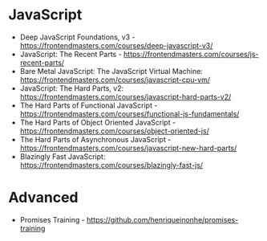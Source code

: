 # JavaScript

- Deep JavaScript Foundations, v3 - https://frontendmasters.com/courses/deep-javascript-v3/
- JavaScript: The Recent Parts - https://frontendmasters.com/courses/js-recent-parts/
- Bare Metal JavaScript: The JavaScript Virtual Machine: https://frontendmasters.com/courses/javascript-cpu-vm/
- JavaScript: The Hard Parts, v2: https://frontendmasters.com/courses/javascript-hard-parts-v2/
- The Hard Parts of Functional JavaScript - https://frontendmasters.com/courses/functional-js-fundamentals/
- The Hard Parts of Object Oriented JavaScript - https://frontendmasters.com/courses/object-oriented-js/
- The Hard Parts of Asynchronous JavaScript - https://frontendmasters.com/courses/javascript-new-hard-parts/
- Blazingly Fast JavaScript: https://frontendmasters.com/courses/blazingly-fast-js/

# Advanced

- Promises Training - https://github.com/henriqueinonhe/promises-training
